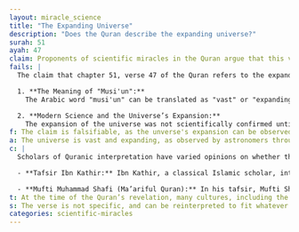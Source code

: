 ```yaml
---
layout: miracle_science
title: "The Expanding Universe"
description: "Does the Quran describe the expanding universe?"
surah: 51
ayah: 47
claim: Proponents of scientific miracles in the Quran argue that this verse refers to the expanding universe. They claim that the Arabic word "musi'un" in this verse means "expanding" and that this description aligns with modern cosmological theories about the universe's expansion. This interpretation is used to suggest that the Quran contains advanced scientific knowledge about the cosmos.
fails: |
  The claim that chapter 51, verse 47 of the Quran refers to the expanding universe is based on a misinterpretation of the text. The Quranic term "expanding" refers to the sky or the heavens above, not the universe as we understand it today. This is a common retrofitting of modern scientific knowledge onto ancient texts.

  1. **The Meaning of "Musi'un":**
    The Arabic word "musi'un" can be translated as "vast" or "expanding," but the context in which this term is used in the Quran refers to the creation of the sky, not the entire universe. The term is often used to describe vastness, and while it may suggest an expansive sky, it doesn't directly correlate with the scientific concept of the universe's expansion, which refers to space itself growing larger.

  2. **Modern Science and the Universe’s Expansion:**
    The expansion of the universe was not scientifically confirmed until the 20th century when Edwin Hubble’s observations showed that galaxies are moving away from each other, indicating that the universe is expanding. This discovery was based on the redshift of light from distant galaxies, a phenomenon that could not have been understood during the 7th century. The claim that the Quran predicted this expansion is therefore a retroactive interpretation, reading modern science into an ancient text without sufficient historical or linguistic basis.
f: The claim is falsifiable, as the unverse's expansion can be observed and measured through astronomical observations.
a: The universe is vast and expanding, as observed by astronomers through the redshift of light from distant galaxies. This expansion is a fundamental aspect of modern cosmology.
c: |
  Scholars of Quranic interpretation have varied opinions on whether these verses refer to scientific phenomena. For example:

  - **Tafsir Ibn Kathir:** Ibn Kathir, a classical Islamic scholar, interprets Surah 51:47 as a reference to Allah’s power in creating the vastness of the sky. He makes no mention of a scientific understanding of the expanding universe, emphasizing the majesty of creation instead.

  - **Mufti Muhammad Shafi (Ma’ariful Quran):** In his tafsir, Mufti Shafi also mentions the term "expanding" in a metaphorical sense, referring to the vastness of the skies, not a literal expansion of the universe as cosmologists understand it today.
t: At the time of the Quran’s revelation, many cultures, including the pre-Islamic Arabs, described the sky as vast or expansive based on observations of the natural world. These descriptions were not grounded in a scientific understanding of cosmology but were rather based on visual perceptions of the sky. This is evidenced by similar notions found in other ancient texts, such as the Bible's descriptions of the heavens in the Book of Genesis (1:1-8), where the sky is created and described as a "firmament."
s: The verse is not specific, and can be reinterpreted to fit whatever modern knowledge is available. If it became known that the universe was not expanding, proponents of this claim could argue that the verse refers to something else.
categories: scientific-miracles
---
```

